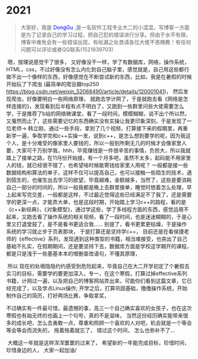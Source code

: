 # 2021

>   大家好，我是<font color=#0000FF>  DongGu</font> ,是一名软件工程专业大二的小混混，写博客一方面是为了记录自己的学习过程，把自己犯的错误进行分享。但由于水平有限，博客中难免会有一些错误出现，有纰漏之处恳请各位大佬不吝赐教！有任何问题可以评论或者QQ联系(1521839703)  

​	嗯，按理说感觉干了很多， 又好像没干一样，学了有数据库，网络，操作系统，HTML，css，不过好像没有怎么内化到自己脑子里，感觉就是，自己用这些都行做不出一个像样的东西，好像感觉在不断尝试新的东西，比如，我是在暑假的时候开始玩了下爬虫 (最简单的爬豆瓣top250 https://blog.csdn.net/weixin_52068490/article/details/120001041)， 然后发现爬虫，好像要明白一些网络原理， 就跑去学计网了，于是就跑去看《网络是怎样连接的》，发现看到后半程有点不明白了，又跑到一些群里问些大佬需要怎么学，于是推荐了b站的网络微课堂，看了一段时间，模模糊糊，说不出个所以然， 又戛然而止了，这些需要记忆的东西确实没有实操让我更印象深刻，于是发现了一位老师-> 韩立刚，通过一些手段，拿到了几个视频，打算接下来的假期里，再重新学一遍，争取学完和c++实操一发，说到c++，是怎么想到要学的呢，因为我这个人，是十分难受的像家里人要钱的，所以一般到所剩无几的时候才会像家里人要，大家可千万别学我，hhh，毕竟赚钱是一件很辛苦的事情，负担大，所以我就踏上了接单之路，在11月份开始接，有一个月多吧，虽然不太多，起码能不用家里人的钱，就已经很不错了，也希望啥时候能寄钱给家里人用呢？ 一般都是接一些数据结构和算法的单子，这样不仅可以提高自己，也可以接触一些陌生的技术，遇到陌生的，也催生出去学习的欲望，毕竟越难，金额越多，当然了，这些是要消耗自己一部分的时间的，所以一般我都是晚上去群里接单，睡觉时想着怎么处理，早上起来写完交差，一般都是这样，不过最近觉得这些已经满足不了我了，还是需要学的更深一点，才能弄大单，也是这段时期，开始踏上学习c++的路程，看的是《c++新经典》，《对象模型》，通过学这些，学了多线程方面的东西，感觉运用不起来，又跑去看了操作系统的相关视频，看了一段时间，也是迷迷糊糊的，于是心里又打退堂鼓了，是不是看书更适合我...... 别提了，看书更累更枯燥，于是操作系统的学习就止步于页表那块，  于是打算还是坚持学c++， 目前还是在看侯捷老师的《effective》系列，发现遇到这种类型的书籍，相当难接受，也突出了自己基础不扎实，在假期期间，还是要坚持下去，数据库方面是学校这学期开的课程，都是只是浅于一些基基本本的增删查改语句，不懂其原理，

​	  所以  现在的处境隐隐约约感受到危险起来，毕竟自己在大二开学初定了个暑假去实习的目标，需要学的要更加深入，专一，在这个寒假，打算过掉effective系列书籍，计网过一遍，以及把自己的博客网站弄出来，可能你们看到这篇文章，它已经完成了，以及学点Linux操作; 开学之后，打算巩固基础，撸撸操作系统，开始制作自己的简历，打好两场比赛，争取拿奖，

   不过确实有一件最可惜，最遗憾的事，高三一个自己确实喜欢的女孩子，也在这次寒假也有始无终的也画上一个句号，真的不是滋味， 当然这份经历确实能带来很多的成长吧，怎么去勇敢一点，尊重和照顾一个喜欢的人对吧，机会就是一个等会等会等会而流失的， 拖着拖着就忘了， 错过这个时间， 怎么也弥补不了...

​	大概这一年就是这样浑浑噩噩的过来了， 希望新的一年能完成目标，珍惜时间，珍惜身边的人， 大家一起加油/






